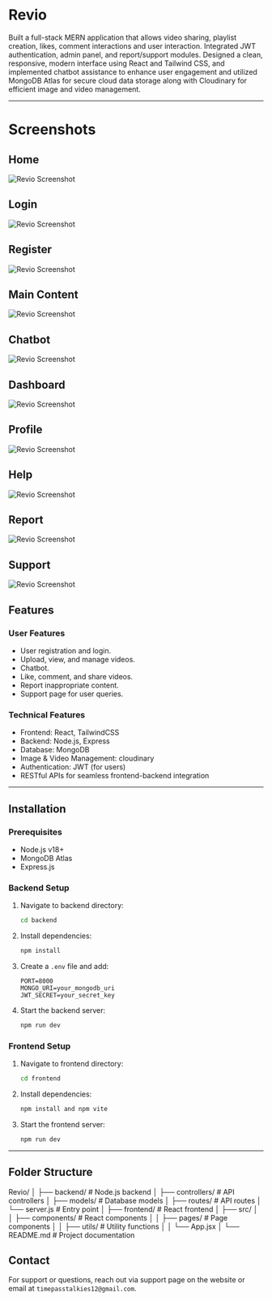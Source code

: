 # Revio

Built a full-stack MERN application that allows video sharing, playlist creation, likes, comment interactions and user interaction. Integrated JWT authentication, admin panel, and report/support modules. Designed a clean, responsive, modern interface using React and Tailwind CSS, and implemented chatbot assistance to enhance user engagement and utilized MongoDB Atlas for secure cloud data storage along with Cloudinary for efficient image and video management.

---
# Screenshots
## Home
![Revio Screenshot](assets/home.png)

## Login
![Revio Screenshot](assets/login.png)

## Register 
![Revio Screenshot](assets/register.png)

## Main Content
![Revio Screenshot](assets/main.png)

## Chatbot
![Revio Screenshot](assets/chatbot.png)

## Dashboard
![Revio Screenshot](assets/dashboard.png)

## Profile
![Revio Screenshot](assets/profile.png)

## Help
![Revio Screenshot](assets/help.png)

## Report
![Revio Screenshot](assets/report.png)

## Support
![Revio Screenshot](assets/support.png)



## Features

### User Features
- User registration and login.
- Upload, view, and manage videos.
- Chatbot.
- Like, comment, and share videos.
- Report inappropriate content.
- Support page for user queries.


### Technical Features
- Frontend: React, TailwindCSS
- Backend: Node.js, Express
- Database: MongoDB
- Image & Video Management: cloudinary
- Authentication: JWT (for users)
- RESTful APIs for seamless frontend-backend integration

---

## Installation

### Prerequisites
- Node.js v18+  
- MongoDB Atlas 
- Express.js

### Backend Setup
1. Navigate to backend directory:
    ```bash
    cd backend
    ```
2. Install dependencies:
    ```bash
    npm install
    ```
3. Create a `.env` file and add:
    ```env
    PORT=8000
    MONGO_URI=your_mongodb_uri
    JWT_SECRET=your_secret_key
    ```
4. Start the backend server:
    ```bash
    npm run dev
    ```

### Frontend Setup
1. Navigate to frontend directory:
    ```bash
    cd frontend
    ```
2. Install dependencies:
    ```bash
    npm install and npm vite
    ```
3. Start the frontend server:
    ```bash
    npm run dev
    ```

---

## Folder Structure


Revio/
│
├── backend/ # Node.js backend
│ ├── controllers/ # API controllers
│ ├── models/ # Database models
│ ├── routes/ # API routes
│ └── server.js # Entry point
│
├── frontend/ # React frontend
│ ├── src/
│ │ ├── components/ # React components
│ │ ├── pages/ # Page components
│ │ ├── utils/ # Utility functions
│ │ └── App.jsx
│
└── README.md # Project documentation

## Contact

For support or questions, reach out via support page on the website or email at `timepasstalkies12@gmail.com`.

